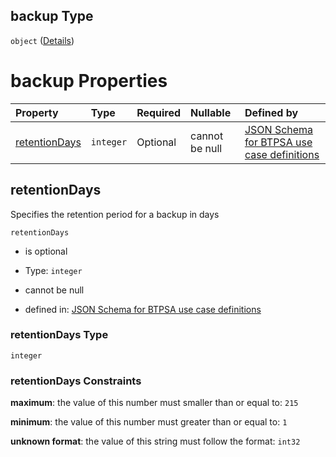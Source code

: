 ## backup Type

`object` ([Details](btpsa-usecase-properties-services-items-allof-1-then-allof-41-then-allof-6-then-properties-parameters-properties-data-properties-backup.md))

# backup Properties

| Property                        | Type      | Required | Nullable       | Defined by                                                                                                                                                                                                                                                                                                                                                                        |
| :------------------------------ | :-------- | :------- | :------------- | :-------------------------------------------------------------------------------------------------------------------------------------------------------------------------------------------------------------------------------------------------------------------------------------------------------------------------------------------------------------------------------- |
| [retentionDays](#retentiondays) | `integer` | Optional | cannot be null | [JSON Schema for BTPSA use case definitions](btpsa-usecase-properties-services-items-allof-1-then-allof-41-then-allof-6-then-properties-parameters-properties-data-properties-backup-properties-retentiondays.md "undefined#/properties/services/items/allOf/1/then/allOf/41/then/allOf/6/then/properties/parameters/properties/data/properties/backup/properties/retentionDays") |

## retentionDays

Specifies the retention period for a backup in days

`retentionDays`

*   is optional

*   Type: `integer`

*   cannot be null

*   defined in: [JSON Schema for BTPSA use case definitions](btpsa-usecase-properties-services-items-allof-1-then-allof-41-then-allof-6-then-properties-parameters-properties-data-properties-backup-properties-retentiondays.md "undefined#/properties/services/items/allOf/1/then/allOf/41/then/allOf/6/then/properties/parameters/properties/data/properties/backup/properties/retentionDays")

### retentionDays Type

`integer`

### retentionDays Constraints

**maximum**: the value of this number must smaller than or equal to: `215`

**minimum**: the value of this number must greater than or equal to: `1`

**unknown format**: the value of this string must follow the format: `int32`

